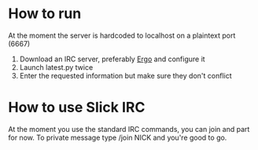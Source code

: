 # How to run
At the moment the server is hardcoded to localhost on a plaintext port (6667)
1. Download an IRC server, preferably [Ergo](https://github.com/ergochat/ergo) and configure it
2. Launch latest.py twice
3. Enter the requested information but make sure they don't conflict

# How to use Slick IRC
At the moment you use the standard IRC commands, you can join and part for now.
To private message type /join NICK and you're good to go.
